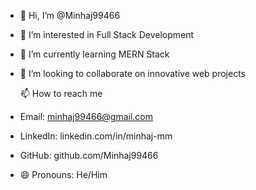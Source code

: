 - 👋 Hi, I’m @Minhaj99466
  
- 👀 I’m interested in Full Stack Development
  
- 🌱 I’m currently learning MERN Stack 
  
- 💞️ I’m looking to collaborate on innovative web projects
  
  📫 How to reach me
- Email: minhaj99466@gmail.com
- LinkedIn: linkedin.com/in/minhaj-mm
- GitHub: github.com/Minhaj99466
  
- 😄 Pronouns: He/Him


<!---
Minhaj99466/Minhaj99466 is a ✨ special ✨ repository because its `README.md` (this file) appears on your GitHub profile.
You can click the Preview link to take a look at your changes.
--->
